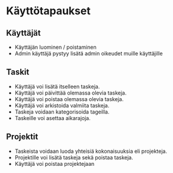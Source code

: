 # Käyttötapaukset

## Käyttäjät  
- Käyttäjän luominen / poistaminen
- Admin käyttäjä pystyy lisätä admin oikeudet muille käyttäjille

## Taskit  
- Käyttäjä voi lisätä itselleen taskeja.  
- Käyttäjä voi päivittää olemassa olevia taskeja.  
- Käyttäjä voi poistaa olemassa olevia taskeja. 
- Käyttäjä voi arkistoida valmiita taskeja.
- Taskeja voidaan kategorisoida tageilla.
- Taskeille voi asettaa aikarajoja.

## Projektit
- Taskeista voidaan luoda yhteisiä kokonaisuuksia eli projekteja.  
- Projektille voi lisätä taskeja sekä poistaa taskeja.
- Käyttäjä voi poistaa projektejaan

